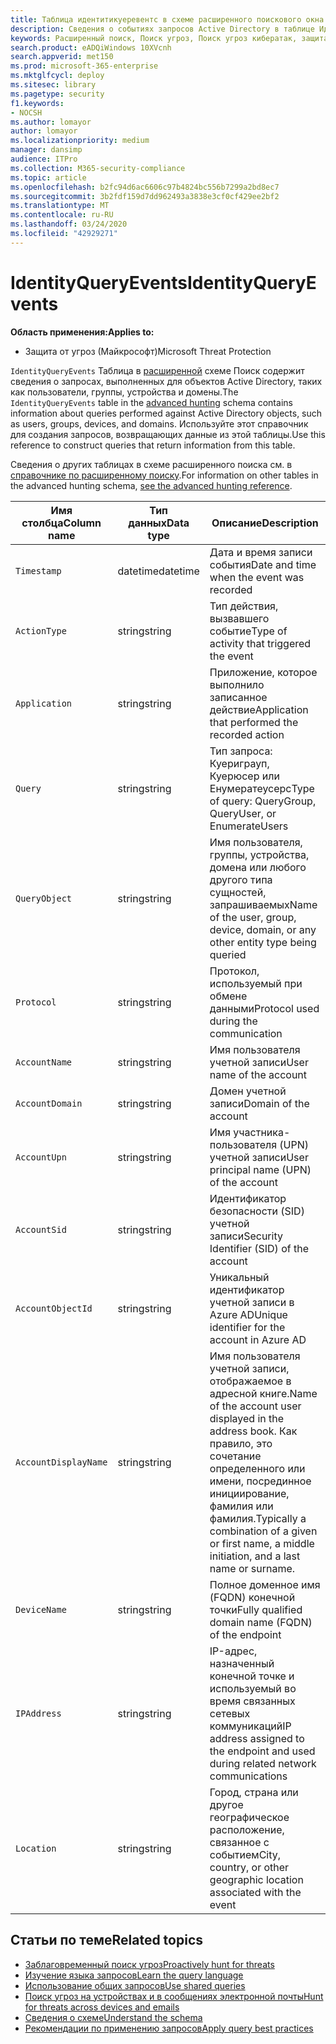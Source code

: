 ```yaml
---
title: Таблица идентитикуеревентс в схеме расширенного поискового окна
description: Сведения о событиях запросов Active Directory в таблице Идентитикуеревентс расширенной схемы поиска
keywords: Расширенный поиск, Поиск угроз, Поиск угроз кибератак, защита от угроз Майкрософт, Microsoft 365, MTP, m365, поиск, запрос, телеметрии, Справка по схеме, Кусто, таблица, столбец, тип данных, описание, Идентитикуеревентс, Azure AD, Active Directory, Azure ATP, удостоверения, запросы LDAP
search.product: eADQiWindows 10XVcnh
search.appverid: met150
ms.prod: microsoft-365-enterprise
ms.mktglfcycl: deploy
ms.sitesec: library
ms.pagetype: security
f1.keywords:
- NOCSH
ms.author: lomayor
author: lomayor
ms.localizationpriority: medium
manager: dansimp
audience: ITPro
ms.collection: M365-security-compliance
ms.topic: article
ms.openlocfilehash: b2fc94d6ac6606c97b4824bc556b7299a2bd8ec7
ms.sourcegitcommit: 3b2fdf159d7dd962493a3838e3cf0cf429ee2bf2
ms.translationtype: MT
ms.contentlocale: ru-RU
ms.lasthandoff: 03/24/2020
ms.locfileid: "42929271"
---
```

# <a name="identityqueryevents"></a><span data-ttu-id="152b9-104">IdentityQueryEvents</span><span class="sxs-lookup"><span data-stu-id="152b9-104">IdentityQueryEvents</span></span>

<span data-ttu-id="152b9-105">**Область применения:**</span><span class="sxs-lookup"><span data-stu-id="152b9-105">**Applies to:**</span></span>
- <span data-ttu-id="152b9-106">Защита от угроз (Майкрософт)</span><span class="sxs-lookup"><span data-stu-id="152b9-106">Microsoft Threat Protection</span></span>

<span data-ttu-id="152b9-107">`IdentityQueryEvents` Таблица в [расширенной](advanced-hunting-overview.md) схеме Поиск содержит сведения о запросах, выполненных для объектов Active Directory, таких как пользователи, группы, устройства и домены.</span><span class="sxs-lookup"><span data-stu-id="152b9-107">The `IdentityQueryEvents` table in the [advanced hunting](advanced-hunting-overview.md) schema contains information about queries performed against Active Directory objects, such as users, groups, devices, and domains.</span></span> <span data-ttu-id="152b9-108">Используйте этот справочник для создания запросов, возвращающих данные из этой таблицы.</span><span class="sxs-lookup"><span data-stu-id="152b9-108">Use this reference to construct queries that return information from this table.</span></span>

<span data-ttu-id="152b9-109">Сведения о других таблицах в схеме расширенного поиска см. в [справочнике по расширенному поиску](advanced-hunting-schema-tables.md).</span><span class="sxs-lookup"><span data-stu-id="152b9-109">For information on other tables in the advanced hunting schema, [see the advanced hunting reference](advanced-hunting-schema-tables.md).</span></span>

| <span data-ttu-id="152b9-110">Имя столбца</span><span class="sxs-lookup"><span data-stu-id="152b9-110">Column name</span></span> | <span data-ttu-id="152b9-111">Тип данных</span><span class="sxs-lookup"><span data-stu-id="152b9-111">Data type</span></span> | <span data-ttu-id="152b9-112">Описание</span><span class="sxs-lookup"><span data-stu-id="152b9-112">Description</span></span> |
|-------------|-----------|-------------|
| `Timestamp` | <span data-ttu-id="152b9-113">datetime</span><span class="sxs-lookup"><span data-stu-id="152b9-113">datetime</span></span> | <span data-ttu-id="152b9-114">Дата и время записи события</span><span class="sxs-lookup"><span data-stu-id="152b9-114">Date and time when the event was recorded</span></span> |
| `ActionType` | <span data-ttu-id="152b9-115">string</span><span class="sxs-lookup"><span data-stu-id="152b9-115">string</span></span> | <span data-ttu-id="152b9-116">Тип действия, вызвавшего событие</span><span class="sxs-lookup"><span data-stu-id="152b9-116">Type of activity that triggered the event</span></span> |
| `Application` | <span data-ttu-id="152b9-117">string</span><span class="sxs-lookup"><span data-stu-id="152b9-117">string</span></span> | <span data-ttu-id="152b9-118">Приложение, которое выполнило записанное действие</span><span class="sxs-lookup"><span data-stu-id="152b9-118">Application that performed the recorded action</span></span> |
| `Query` | <span data-ttu-id="152b9-119">string</span><span class="sxs-lookup"><span data-stu-id="152b9-119">string</span></span> | <span data-ttu-id="152b9-120">Тип запроса: Куериграуп, Куерюсер или Енумератеусерс</span><span class="sxs-lookup"><span data-stu-id="152b9-120">Type of query: QueryGroup, QueryUser, or EnumerateUsers</span></span> |
| `QueryObject` | <span data-ttu-id="152b9-121">string</span><span class="sxs-lookup"><span data-stu-id="152b9-121">string</span></span> | <span data-ttu-id="152b9-122">Имя пользователя, группы, устройства, домена или любого другого типа сущностей, запрашиваемых</span><span class="sxs-lookup"><span data-stu-id="152b9-122">Name of the user, group, device, domain, or any other entity type being queried</span></span> |
| `Protocol` | <span data-ttu-id="152b9-123">string</span><span class="sxs-lookup"><span data-stu-id="152b9-123">string</span></span> | <span data-ttu-id="152b9-124">Протокол, используемый при обмене данными</span><span class="sxs-lookup"><span data-stu-id="152b9-124">Protocol used during the communication</span></span> |
| `AccountName` | <span data-ttu-id="152b9-125">string</span><span class="sxs-lookup"><span data-stu-id="152b9-125">string</span></span> | <span data-ttu-id="152b9-126">Имя пользователя учетной записи</span><span class="sxs-lookup"><span data-stu-id="152b9-126">User name of the account</span></span> |
| `AccountDomain` | <span data-ttu-id="152b9-127">string</span><span class="sxs-lookup"><span data-stu-id="152b9-127">string</span></span> | <span data-ttu-id="152b9-128">Домен учетной записи</span><span class="sxs-lookup"><span data-stu-id="152b9-128">Domain of the account</span></span> |
| `AccountUpn` | <span data-ttu-id="152b9-129">string</span><span class="sxs-lookup"><span data-stu-id="152b9-129">string</span></span> | <span data-ttu-id="152b9-130">Имя участника-пользователя (UPN) учетной записи</span><span class="sxs-lookup"><span data-stu-id="152b9-130">User principal name (UPN) of the account</span></span> |
| `AccountSid` | <span data-ttu-id="152b9-131">string</span><span class="sxs-lookup"><span data-stu-id="152b9-131">string</span></span> | <span data-ttu-id="152b9-132">Идентификатор безопасности (SID) учетной записи</span><span class="sxs-lookup"><span data-stu-id="152b9-132">Security Identifier (SID) of the account</span></span> |
| `AccountObjectId` | <span data-ttu-id="152b9-133">string</span><span class="sxs-lookup"><span data-stu-id="152b9-133">string</span></span> | <span data-ttu-id="152b9-134">Уникальный идентификатор учетной записи в Azure AD</span><span class="sxs-lookup"><span data-stu-id="152b9-134">Unique identifier for the account in Azure AD</span></span> |
| `AccountDisplayName` | <span data-ttu-id="152b9-135">string</span><span class="sxs-lookup"><span data-stu-id="152b9-135">string</span></span> | <span data-ttu-id="152b9-136">Имя пользователя учетной записи, отображаемое в адресной книге.</span><span class="sxs-lookup"><span data-stu-id="152b9-136">Name of the account user displayed in the address book.</span></span> <span data-ttu-id="152b9-137">Как правило, это сочетание определенного или имени, посрединное инициирование, фамилия или фамилия.</span><span class="sxs-lookup"><span data-stu-id="152b9-137">Typically a combination of a given or first name, a middle initiation, and a last name or surname.</span></span> |
| `DeviceName` | <span data-ttu-id="152b9-138">string</span><span class="sxs-lookup"><span data-stu-id="152b9-138">string</span></span> | <span data-ttu-id="152b9-139">Полное доменное имя (FQDN) конечной точки</span><span class="sxs-lookup"><span data-stu-id="152b9-139">Fully qualified domain name (FQDN) of the endpoint</span></span> |
| `IPAddress` | <span data-ttu-id="152b9-140">string</span><span class="sxs-lookup"><span data-stu-id="152b9-140">string</span></span> | <span data-ttu-id="152b9-141">IP-адрес, назначенный конечной точке и используемый во время связанных сетевых коммуникаций</span><span class="sxs-lookup"><span data-stu-id="152b9-141">IP address assigned to the endpoint and used during related network communications</span></span> |
| `Location` | <span data-ttu-id="152b9-142">string</span><span class="sxs-lookup"><span data-stu-id="152b9-142">string</span></span> | <span data-ttu-id="152b9-143">Город, страна или другое географическое расположение, связанное с событием</span><span class="sxs-lookup"><span data-stu-id="152b9-143">City, country, or other geographic location associated with the event</span></span> |

## <a name="related-topics"></a><span data-ttu-id="152b9-144">Статьи по теме</span><span class="sxs-lookup"><span data-stu-id="152b9-144">Related topics</span></span>
- [<span data-ttu-id="152b9-145">Заблаговременный поиск угроз</span><span class="sxs-lookup"><span data-stu-id="152b9-145">Proactively hunt for threats</span></span>](advanced-hunting-overview.md)
- [<span data-ttu-id="152b9-146">Изучение языка запросов</span><span class="sxs-lookup"><span data-stu-id="152b9-146">Learn the query language</span></span>](advanced-hunting-query-language.md)
- [<span data-ttu-id="152b9-147">Использование общих запросов</span><span class="sxs-lookup"><span data-stu-id="152b9-147">Use shared queries</span></span>](advanced-hunting-shared-queries.md)
- [<span data-ttu-id="152b9-148">Поиск угроз на устройствах и в сообщениях электронной почты</span><span class="sxs-lookup"><span data-stu-id="152b9-148">Hunt for threats across devices and emails</span></span>](advanced-hunting-query-emails-devices.md)
- [<span data-ttu-id="152b9-149">Сведения о схеме</span><span class="sxs-lookup"><span data-stu-id="152b9-149">Understand the schema</span></span>](advanced-hunting-schema-tables.md)
- [<span data-ttu-id="152b9-150">Рекомендации по применению запросов</span><span class="sxs-lookup"><span data-stu-id="152b9-150">Apply query best practices</span></span>](advanced-hunting-best-practices.md)
